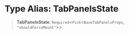 # Type Alias: TabPanelsState

> **TabPanelsState**: `Required`\<`Pick`\<`BaseTabPanelsProps`, `"shouldForceMount"`\>\>
